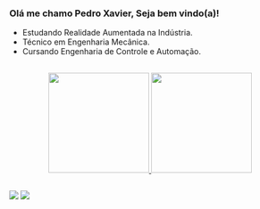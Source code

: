### Olá me chamo Pedro Xavier, Seja bem vindo(a)!

- Estudando Realidade Aumentada na Indústria.
- Técnico em Engenharia Mecânica.
- Cursando Engenharia de Controle e Automação. 

##

<div align="center">
  <a href="https://github.com/pedroxavier01">
  <img height="180em" src="https://github-readme-stats.vercel.app/api?username=pedroxavier01&show_icons=true&theme=radical&include_all_commits=true&count_private=true"/>
  <img height="180em" src="https://github-readme-stats.vercel.app/api/top-langs/?username=pedroxavier01&layout=compact&langs_count=7&theme=radical"/>
</div>


  ##
  
  <div> 
  <a href = "jpedroxavier01@gmail.com"><img src="https://img.shields.io/badge/-Gmail-%23333?style=for-the-badge&logo=gmail&logoColor=white" target="_blank"></a>
  <a href="https://https://www.linkedin.com/in/joao-pedro-costa-dutra-xavier-242459230/" target="_blank"><img src="https://img.shields.io/badge/-LinkedIn-%230077B5?style=for-the-badge&logo=linkedin&logoColor=white" target="_blank"></a> 
    

  </div>   
